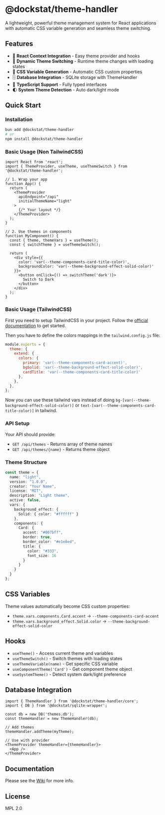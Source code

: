 # @dockstat/theme-handler

A lightweight, powerful theme management system for React applications with automatic CSS variable generation and seamless theme switching.

## Features

- 🎨 **React Context Integration** - Easy theme provider and hooks
- 🔄 **Dynamic Theme Switching** - Runtime theme changes with loading states
- 📱 **CSS Variable Generation** - Automatic CSS custom properties
- 🗄️ **Database Integration** - SQLite storage with ThemeHandler
- 🎯 **TypeScript Support** - Fully typed interfaces
- 🌓 **System Theme Detection** - Auto dark/light mode

## Quick Start

### Installation

```bash
bun add @dockstat/theme-handler
# or
npm install @dockstat/theme-handler
```

### Basic Usage (Non TailwindCSS)

```tsx
import React from 'react';
import { ThemeProvider, useTheme, useThemeSwitch } from '@dockstat/theme-handler';

// 1. Wrap your app
function App() {
  return (
    <ThemeProvider
      apiEndpoint="/api"
      initialThemeName="light"
    >
      {/* Your layout */}
    </ThemeProvider>
  );
}

// 2. Use themes in components
function MyComponent() {
  const { theme, themeVars } = useTheme();
  const { switchTheme } = useThemeSwitch();

  return (
    <div style={{
      color: 'var(--theme-components-card-title-color)',
      backgroundColor: 'var(--theme-background-effect-solid-color)'
    }}>
      <button onClick={() => switchTheme('dark')}>
        Switch to Dark
      </button>
    </div>
  );
}
```

### Basic Usage (TailwindCSS)

First you need to setup TailwindCSS in your project. Follow the [official documentation](https://tailwindcss.com/docs/installation) to get started.

Then you have to define the colors mappings in the `tailwind.config.js` file:

```javascript
module.exports = {
  theme: {
    extend: {
      colors: {
        primary: 'var(--theme-components-card-accent)',
        bgSolid: 'var(--theme-background-effect-solid-color)',
        cardTitle: 'var(--theme-components-card-title-color)'
      },
    },
  },
};
```

Now you can use these tailwind vars instead of doing `bg-[var(--theme-background-effect-solid-color)]` or `text-[var(--theme-components-card-title-color)]` in tailwind.

### API Setup

Your API should provide:
- `GET /api/themes` - Returns array of theme names
- `GET /api/themes/{name}` - Returns theme object

### Theme Structure

```typescript
const theme = {
  name: "light",
  version: "1.0.0",
  creator: "Your Name",
  license: "MIT",
  description: "Light theme",
  active: false,
  vars: {
    background_effect: {
      Solid: { color: "#ffffff" }
    },
    components: {
      Card: {
        accent: "#007bff",
        border: true,
        border_color: "#e1e8ed",
        title: {
          color: "#333",
          font_size: 16
        }
      }
    }
  }
};
```

## CSS Variables

Theme values automatically become CSS custom properties:
- `theme.vars.components.Card.accent` → `--theme-components-card-accent`
- `theme.vars.background_effect.Solid.color` → `--theme-background-effect-solid-color`

## Hooks

- `useTheme()` - Access current theme and variables
- `useThemeSwitch()` - Switch themes with loading states
- `useThemeVariable(name)` - Get specific CSS variable
- `useComponentTheme('Card')` - Get component theme object
- `useSystemTheme()` - Detect system dark/light preference

## Database Integration

```tsx
import { ThemeHandler } from '@dockstat/theme-handler/core';
import { DB } from '@dockstat/sqlite-wrapper';

const db = new DB('themes.db');
const themeHandler = new ThemeHandler(db);

// Add themes
themeHandler.addTheme(myTheme);

// Use with provider
<ThemeProvider themeHandler={themeHandler}>
  <App />
</ThemeProvider>
```

## Documentation

Please see the [Wiki](https://outline.itsnik.de/s/9d88c471-373e-4ef2-a955-b1058eb7dc99/doc/dockstattheme-handler-zqe3ITb7jc) for more info.

## License

MPL 2.0
